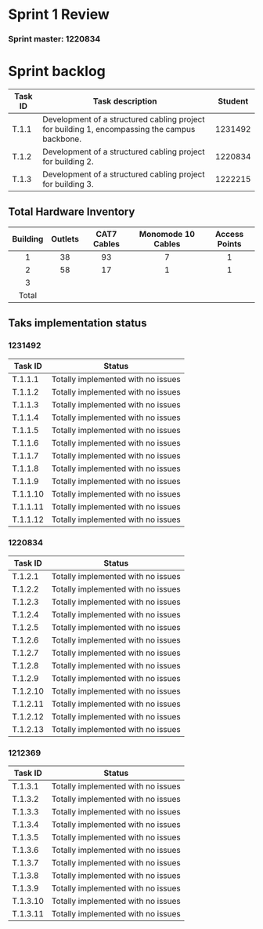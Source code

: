 # Sprint 1 Review

### Sprint master: 1220834 ###

# Sprint backlog

| Task ID | Task description                                                                              | Student |
|---------|-----------------------------------------------------------------------------------------------|---------|
| T.1.1   | Development of a structured cabling project for building 1, encompassing the campus backbone. | 1231492 |
| T.1.2   | Development of a structured cabling project for building 2.                                   | 1220834 |
| T.1.3   | Development of a structured cabling project for building 3.                                   | 1222215 |

## Total Hardware Inventory

| Building | Outlets | CAT7 Cables | Monomode 10 Cables | Access Points |
|:--------:|:-------:|:-----------:|:------------------:|:-------------:|
|    1     |   38    |     93      |         7          |       1       |
|    2     |   58    |     17      |         1          |       1       |
|    3     |      |          |                   | |
|  Total   |      |          |                  | |

## Taks implementation status

### 1231492

| Task ID   | Status                             |
|-----------|------------------------------------|
| T.1.1.1   | Totally implemented with no issues |
| T.1.1.2   | Totally implemented with no issues |
| T.1.1.3   | Totally implemented with no issues |
| T.1.1.4   | Totally implemented with no issues |
| T.1.1.5   | Totally implemented with no issues |
| T.1.1.6   | Totally implemented with no issues |
| T.1.1.7   | Totally implemented with no issues |
| T.1.1.8   | Totally implemented with no issues |
| T.1.1.9   | Totally implemented with no issues |
| T.1.1.10  | Totally implemented with no issues |
| T.1.1.11  | Totally implemented with no issues |
| T.1.1.12  | Totally implemented with no issues |

### 1220834

| Task ID  | Status                             |
|----------|------------------------------------|
| T.1.2.1  | Totally implemented with no issues |
| T.1.2.2  | Totally implemented with no issues |
| T.1.2.3  | Totally implemented with no issues |
| T.1.2.4  | Totally implemented with no issues |
| T.1.2.5  | Totally implemented with no issues |
| T.1.2.6  | Totally implemented with no issues |
| T.1.2.7  | Totally implemented with no issues |
| T.1.2.8  | Totally implemented with no issues |
| T.1.2.9  | Totally implemented with no issues |
| T.1.2.10 | Totally implemented with no issues |
| T.1.2.11 | Totally implemented with no issues |
| T.1.2.12 | Totally implemented with no issues |
| T.1.2.13 | Totally implemented with no issues |

### 1212369

| Task ID  | Status                             |
|----------|------------------------------------|
| T.1.3.1  | Totally implemented with no issues |
| T.1.3.2  | Totally implemented with no issues |
| T.1.3.3  | Totally implemented with no issues |
| T.1.3.4  | Totally implemented with no issues |
| T.1.3.5  | Totally implemented with no issues |
| T.1.3.6  | Totally implemented with no issues |
| T.1.3.7  | Totally implemented with no issues |
| T.1.3.8  | Totally implemented with no issues |
| T.1.3.9  | Totally implemented with no issues |
| T.1.3.10 | Totally implemented with no issues |
| T.1.3.11 | Totally implemented with no issues |